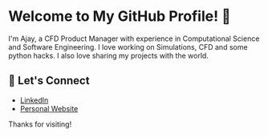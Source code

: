 # Welcome to My GitHub Profile! 👋

I'm Ajay, a CFD Product Manager with experience in Computational Science and Software Engineering.
I love working on Simulations, CFD and some python hacks. I also love sharing my projects with the world.

## 💬 Let's Connect
- [LinkedIn]([link](https://www.linkedin.com/in/ajaymandyam/))
- [Personal Website](www.armandyam.github.io)

Thanks for visiting!
